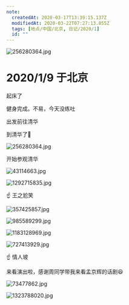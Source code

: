 ```yaml
---
note:
  createdAt: 2020-03-17T13:39:15.137Z
  modifiedAt: 2020-03-22T07:27:13.855Z
  tags: [地点/中国/北京, 日记/2020/1]
  id: ""
---
```


![256280364.jpg](https://i.loli.net/2020/01/14/iUf4sGcZ1wDpuMj.jpg)

# 2020/1/9 于北京

<!-- @timer "date":"Thu Jan 09 2020 08:29:00 GMT+0800 (CST) -->

起床了

<!-- @timer "date":"Thu Jan 09 2020 11:19:02 GMT+0800 (CST)","duration":"about 3 hours -->

健身完成。不易，今天没练吐

<!-- @timer "date":"Thu Jan 09 2020 14:12:25 GMT+0800 (CST)","duration":"about 3 hours -->

出发前往清华

<!-- @timer "date":"Thu Jan 09 2020 14:44:37 GMT+0800 (CST)","duration":"32 minutes -->

到清华了:full_moon_with_face:

![256280364.jpg](https://i.loli.net/2020/01/14/iUf4sGcZ1wDpuMj.jpg)

开始参观清华

![43114663.jpg](https://i.loli.net/2020/01/14/bu4LEZdSea2FIgk.jpg)

![1292715835.jpg](https://i.loli.net/2020/01/14/yJBPF4XUOdYDmp8.jpg)

:point_up: 王之尬笑

![357425857.jpg](https://i.loli.net/2020/01/14/vCs9OKUd6WTRb5n.jpg)

![985589299.jpg](https://i.loli.net/2020/01/14/HZI8oQRM3iOqgCz.jpg)

![1183128969.jpg](https://i.loli.net/2020/01/14/ZQ5os1H73zxt6Ei.jpg)

![727413929.jpg](https://i.loli.net/2020/01/14/4iouF7t35sGrgHK.jpg)

:point_up: 情人坡

<!-- @timer "date":"Thu Jan 09 2020 19:28:13 GMT+0800 (CST)","duration":"about 5 hours -->

来看演出啦，感谢周同学带我来看孟京辉的话剧:laughing:

![73477862.jpg](https://i.loli.net/2020/01/14/ScjwLutGrlhvngA.jpg)

![1323788020.jpg](https://i.loli.net/2020/01/14/XoOIWGeiq5D6gTd.jpg)
